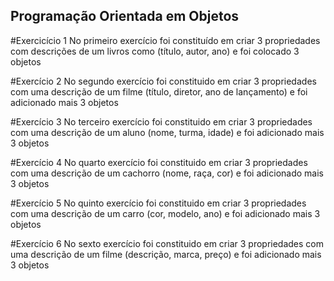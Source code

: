 ## Programação Orientada em Objetos

#Exercicício 1
No primeiro exercício foi constituído em criar 3 propriedades com descrições de um livros como (título, autor, ano) e foi colocado 3 objetos

#Exercício 2
No segundo exercício foi constituido em criar 3 propriedades com uma descrição de um filme (título, diretor, ano de lançamento) e foi adicionado mais 3 objetos

#Exercício 3
No terceiro exercício foi constituido em criar 3 propriedades com uma descrição de um aluno (nome, turma, idade) e foi adicionado mais 3 objetos

#Exercício 4
No quarto exercício foi constituido em criar 3 propriedades com uma descrição de um cachorro (nome, raça, cor) e foi adicionado mais 3 objetos

#Exercício 5
No quinto exercício foi constituido em criar 3 propriedades com uma descrição de um carro  (cor, modelo, ano) e foi adicionado mais 3 objetos

#Exercício 6
No sexto exercício foi constituido em criar 3 propriedades com uma descrição de um filme (descrição, marca, preço) e foi adicionado mais 3 objetos
